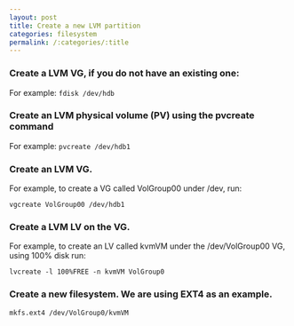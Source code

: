 ```yaml
---
layout: post
title: Create a new LVM partition
categories: filesystem
permalink: /:categories/:title
---
```


### Create a LVM VG, if you do not have an existing one:

For example: `fdisk /dev/hdb`

### Create an LVM physical volume (PV) using the pvcreate command
For example: `pvcreate /dev/hdb1`

### Create an LVM VG.
For example, to create a VG called VolGroup00 under /dev, run:

`vgcreate VolGroup00 /dev/hdb1`

### Create a LVM LV on the VG.
For example, to create an LV called kvmVM under the /dev/VolGroup00 VG, using 100% disk run:

`lvcreate -l 100%FREE -n kvmVM VolGroup0`


### Create a new filesystem. We are using EXT4 as an example.

`mkfs.ext4 /dev/VolGroup0/kvmVM`

